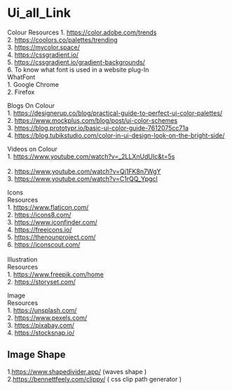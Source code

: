 # Ui_all_Link
Colour
Resources
    1. https://color.adobe.com/trends <br/>
    2. https://coolors.co/palettes/trending<br/>
    3. https://mycolor.space/<br/>
    4. https://cssgradient.io/<br/>
    5. https://cssgradient.io/gradient-backgrounds/<br/>
    6. To know what font is used in a website plug-In<br/>
WhatFont<br/>
    1. Google Chrome <br/>
    2. Firefox<br/>

Blogs On Colour<br/>
    1. https://designerup.co/blog/practical-guide-to-perfect-ui-color-palettes/<br/>
    2. https://www.mockplus.com/blog/post/ui-color-schemes<br/>
    3. https://blog.prototypr.io/basic-ui-color-guide-7612075cc71a<br/>
    4. https://blog.tubikstudio.com/color-in-ui-design-look-on-the-bright-side/<br/>

Videos on Colour<br/>
    1. https://www.youtube.com/watch?v=_2LLXnUdUIc&t=5s<br/><br/>
    2. https://www.youtube.com/watch?v=Qj1FK8n7WgY<br/>
    3. https://www.youtube.com/watch?v=C1rQQ_YpgcI<br/>

Icons<br/>
Resources<br/>
    1. https://www.flaticon.com/<br/>
    2. https://icons8.com/<br/>
    3. https://www.iconfinder.com/<br/>
    4. https://freeicons.io/<br/>
    5. https://thenounproject.com/<br/>
    6. https://iconscout.com/<br/>
<br/>
Illustration<br/>
Resources<br/>
    1. https://www.freepik.com/home<br/>
    2. https://storyset.com/<br/>

Image<br/>
Resources<br/>
    1. https://unsplash.com/<br/>
    2. https://www.pexels.com/<br/>
    3. https://pixabay.com/<br/>
    4. https://stocksnap.io/<br/>
    
   ## Image Shape  <br/>
   1.https://www.shapedivider.app/  (waves shape ) <br/>
   2.https://bennettfeely.com/clippy/ ( css clip path generator ) <br/>
